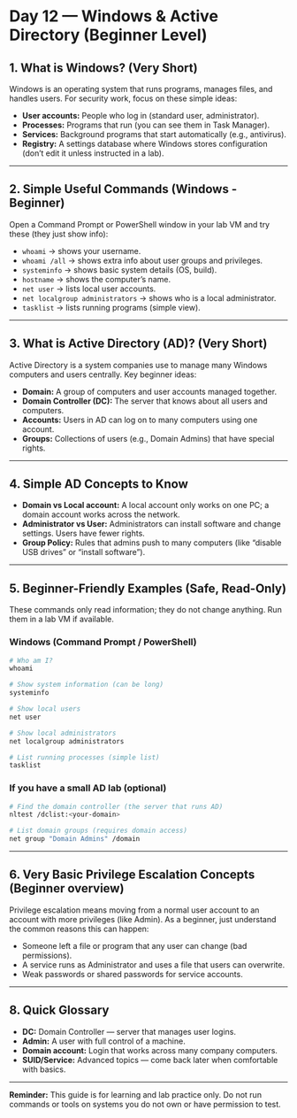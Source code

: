 # Day 12 — Windows & Active Directory (Beginner Level)


## 1. What is Windows? (Very Short)
Windows is an operating system that runs programs, manages files, and handles users. For security work, focus on these simple ideas:
- **User accounts:** People who log in (standard user, administrator).  
- **Processes:** Programs that run (you can see them in Task Manager).  
- **Services:** Background programs that start automatically (e.g., antivirus).  
- **Registry:** A settings database where Windows stores configuration (don’t edit it unless instructed in a lab).

---

## 2. Simple Useful Commands (Windows - Beginner)
Open a Command Prompt or PowerShell window in your lab VM and try these (they just show info):

- `whoami` → shows your username.  
- `whoami /all` → shows extra info about user groups and privileges.  
- `systeminfo` → shows basic system details (OS, build).  
- `hostname` → shows the computer’s name.  
- `net user` → lists local user accounts.  
- `net localgroup administrators` → shows who is a local administrator.
- `tasklist` → lists running programs (simple view).


---

## 3. What is Active Directory (AD)? (Very Short)
Active Directory is a system companies use to manage many Windows computers and users centrally. Key beginner ideas:
- **Domain:** A group of computers and user accounts managed together.  
- **Domain Controller (DC):** The server that knows about all users and computers.  
- **Accounts:** Users in AD can log on to many computers using one account.  
- **Groups:** Collections of users (e.g., Domain Admins) that have special rights.

---

## 4. Simple AD Concepts to Know
- **Domain vs Local account:** A local account only works on one PC; a domain account works across the network.  
- **Administrator vs User:** Administrators can install software and change settings. Users have fewer rights.  
- **Group Policy:** Rules that admins push to many computers (like “disable USB drives” or “install software”).

---

## 5. Beginner-Friendly Examples (Safe, Read-Only)
These commands only read information; they do not change anything. Run them in a lab VM if available.

### Windows (Command Prompt / PowerShell)
```powershell
# Who am I?
whoami

# Show system information (can be long)
systeminfo

# Show local users
net user

# Show local administrators
net localgroup administrators

# List running processes (simple list)
tasklist
```

### If you have a small AD lab (optional)
```bash
# Find the domain controller (the server that runs AD)
nltest /dclist:<your-domain>

# List domain groups (requires domain access)
net group "Domain Admins" /domain
```

---

## 6. Very Basic Privilege Escalation Concepts (Beginner overview)
Privilege escalation means moving from a normal user account to an account with more privileges (like Admin). As a beginner, just understand the common reasons this can happen:
- Someone left a file or program that any user can change (bad permissions).  
- A service runs as Administrator and uses a file that users can overwrite.  
- Weak passwords or shared passwords for service accounts.


---

## 8. Quick Glossary
- **DC:** Domain Controller — server that manages user logins.  
- **Admin:** A user with full control of a machine.  
- **Domain account:** Login that works across many company computers.  
- **SUID/Service:** Advanced topics — come back later when comfortable with basics.



---

**Reminder:** This guide is for learning and lab practice only. Do not run commands or tools on systems you do not own or have permission to test.
